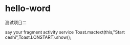 # hello-word
测试项目二

say your fragment activity service Toast.mactext(this,"Start ceshi",Toast.LONSTART).show();
